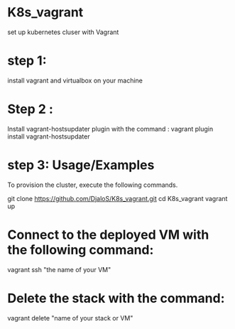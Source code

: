 # K8s_vagrant
set up kubernetes cluser with Vagrant 

# step 1:
install vagrant and virtualbox on your machine 

# Step 2 :

Install vagrant-hostsupdater plugin with the command :
vagrant plugin install vagrant-hostsupdater

# step 3: Usage/Examples

To provision the cluster, execute the following commands.

git clone https://github.com/DjaloS/K8s_vagrant.git
cd K8s_vagrant
vagrant up


# Connect to the deployed VM with the following command:  

vagrant ssh "the name of your VM"

# Delete the stack with the command: 
  
vagrant delete "name of your stack or VM"
  
